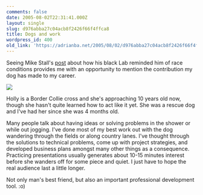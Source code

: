 ```yaml
---
comments: false
date: 2005-08-02T22:31:41.000Z
layout: single
slug: d976abba27c04acb8f2426f66f4ffca8
title: Dogs and work
wordpress_id: 400
old_link: 'https://adrianba.net/2005/08/02/d976abba27c04acb8f2426f66f4ffca8/'
---
```

Seeing Mike Stall's [post](http://blogs.msdn.com/jmstall/archive/2005/08/01/sofie_race_condition.aspx) about how his black Lab reminded him of race conditions provides me with an opportunity to mention the contribution my dog has made to my career.


![](/wp-content/uploads/2005/08/img400-1.jpeg)


Holly is a Border Collie cross and she's approaching 10 years old now, though she hasn't quite learned how to act like it yet. She was a rescue dog and I've had her since she was 4 months old.

Many people talk about having ideas or solving problems in the shower or while out jogging. I've done most of my best work out with the dog wandering through the fields or along country lanes. I've thought through the solutions to technical problems, come up with project strategies, and developed business plans amongst many other things as a consequence. Practicing presentations usually generates about 10-15 minutes interest before she wanders off for some piece and quiet. I just have to hope the real audience last a little longer.

Not only man's best friend, but also an important professional development tool. :o)
